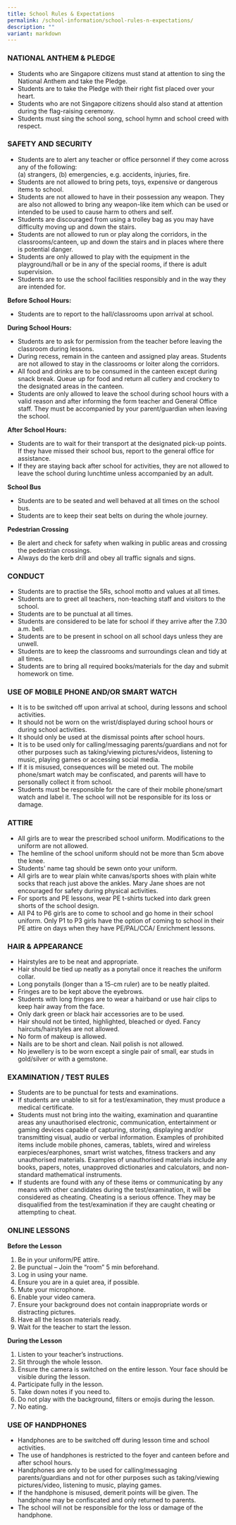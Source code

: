 ```yaml
---
title: School Rules & Expectations
permalink: /school-information/school-rules-n-expectations/
description: ""
variant: markdown
---
```

### NATIONAL ANTHEM & PLEDGE

*   Students who are Singapore citizens must stand at attention to sing the National Anthem and take the Pledge.
*   Students are to take the Pledge with their right fist placed over your heart.
*   Students who are not Singapore citizens should also stand at attention during the flag-raising ceremony.
*   Students must sing the school song, school hymn and school creed with respect.


### SAFETY AND SECURITY

*   Students are to alert any teacher or office personnel if they come across any of the following:     
(a)	strangers, (b) emergencies, e.g. accidents, injuries, fire. 
*   Students are not allowed to bring pets, toys, expensive or dangerous items to school. 
*   Students are not allowed to have in their possession any weapon. They are also not allowed to bring any weapon-like item which can be used or intended to be used to cause harm to others and self.
*   Students are discouraged from using a trolley bag as you may have difficulty moving up and down the stairs.
*   Students are not allowed to run or play along the corridors, in the classrooms/canteen, up and down the stairs and in places where there is potential danger.
*   Students are only allowed to play with the equipment in the playground/hall or be in any of the special rooms, if there is adult supervision.
*   Students are to use the school facilities responsibly and in the way they are intended for.


**Before School Hours:**

*   Students are to report to the hall/classrooms upon arrival at school.

  
**During School Hours:**

*   Students are to ask for permission from the teacher before leaving the classroom during lessons.
*   During recess, remain in the canteen and assigned play areas. Students are not allowed to stay in the classrooms or loiter along the corridors.
*   All food and drinks are to be consumed in the canteen except during snack break. Queue up for food and return all cutlery and crockery to the designated areas in the canteen.
*   Students are only allowed to leave the school during school hours with a valid reason and after informing the form teacher and General Office staff. They must be accompanied by your parent/guardian when leaving the school. 


**After School Hours:**

*   Students are to wait for their transport at the designated pick-up points. If they have missed their school bus, report to the general office for assistance.
*   If they are staying back after school for activities, they are not allowed to leave the school during lunchtime unless accompanied by an adult.

**School Bus**

*   Students are to be seated and well behaved at all times on the school bus.
*   Students are to keep their seat belts on during the whole journey.

**Pedestrian Crossing**

* Be alert and check for safety when walking in public areas and crossing the pedestrian crossings.
* Always do the kerb drill and obey all traffic signals and signs. 

### CONDUCT

*   Students are to practise the 5Rs, school motto and values at all times.
*   Students are to greet all teachers, non-teaching staff and visitors to the school.
*   Students are to be punctual at all times. 
*   Students are considered to be late for school if they arrive after the 7.30 a.m. bell.
*   Students are to be present in school on all school days unless they are unwell.
*   Students are to keep the classrooms and surroundings clean and tidy at all times.
*   Students are to bring all required books/materials for the day and submit homework on time. 

### USE OF MOBILE PHONE AND/OR SMART WATCH

* It is to be switched off upon arrival at school, during lessons and school activities.
* It should not be worn on the wrist/displayed during school hours or during school activities.
* It should only be used at the dismissal points after school hours. 
* It is to be used only for calling/messaging parents/guardians and not for other purposes such as taking/viewing pictures/videos, listening to music, playing games or accessing social media.
* If it is misused, consequences will be meted out. The mobile phone/smart watch may be confiscated, and parents will have to personally collect it from school.
* Students must be responsible for the care of their mobile phone/smart watch and label it. The school will not be responsible for its loss or damage.


### ATTIRE

*   All girls are to wear the prescribed school uniform. Modifications to the uniform are not allowed.
*   The hemline of the school uniform should not be more than 5cm above the knee.
*   Students' name tag should be sewn onto your uniform.
*   All girls are to wear plain white canvas/sports shoes with plain white socks that reach just above the ankles. Mary Jane shoes are not encouraged for safety during physical activities.
*   For sports and PE lessons, wear PE t-shirts tucked into dark green shorts of the school design.
*   All P4 to P6 girls are to come to school and go home in their school uniform. Only P1 to P3 girls have the option of coming to school in their PE attire on days when they have PE/PAL/CCA/ Enrichment lessons. 


### HAIR & APPEARANCE

*   Hairstyles are to be neat and appropriate.
*   Hair should be tied up neatly as a ponytail once it reaches the uniform collar.
*   Long ponytails (longer than a 15-cm ruler) are to be neatly plaited. 
*   Fringes are to be kept above the eyebrows.
*   Students with long fringes are to wear a hairband or use hair clips to keep hair away from the face.
*   Only dark green or black hair accessories are to be used.
*   Hair should not be tinted, highlighted, bleached or dyed. Fancy haircuts/hairstyles are not allowed.
*   No form of makeup is allowed.
*   Nails are to be short and clean. Nail polish is not allowed.
*   No jewellery is to be worn except a single pair of small, ear studs in gold/silver or with a gemstone.  

### EXAMINATION / TEST RULES

*   Students are to be punctual for tests and examinations.
*   If students are unable to sit for a test/examination, they must produce a medical certificate.
*   Students must not bring into the waiting, examination and quarantine areas any unauthorised electronic, communication, entertainment or gaming devices capable of capturing, storing, displaying and/or transmitting visual, audio or verbal information. Examples of prohibited items include mobile phones, cameras, tablets, wired and wireless earpieces/earphones, smart wrist watches, fitness trackers and any unauthorised materials. Examples of unauthorised materials include any books, papers, notes, unapproved dictionaries and calculators, and non-standard mathematical instruments.
*   If students are found with any of these items or communicating by any means with other candidates during the test/examination, it will be considered as cheating. Cheating is a serious offence. They may be disqualified from the test/examination if they are caught cheating or attempting to cheat.


### ONLINE LESSONS


**Before the Lesson**

1.  Be in your uniform/PE attire.
2.  Be punctual – Join the “room” 5 min beforehand.
3.  Log in using your name.
4.  Ensure you are in a quiet area, if possible.
5.  Mute your microphone.
6.  Enable your video camera.
7.  Ensure your background does not contain inappropriate words or distracting pictures.
8.  Have all the lesson materials ready.
9.  Wait for the teacher to start the lesson.


**During the Lesson**

1.  Listen to your teacher’s instructions.
2.  Sit through the whole lesson.
3.  Ensure the camera is switched on the entire lesson. Your face should be visible during the lesson.
4.  Participate fully in the lesson.
5.  Take down notes if you need to.
6.  Do not play with the background, filters or emojis during the lesson.
7.  No eating.

### USE OF HANDPHONES

*   Handphones are to be switched off during lesson time and school activities.
*   The use of handphones is restricted to the foyer and canteen before and after school hours.
*   Handphones are only to be used for calling/messaging parents/guardians and not for other purposes such as taking/viewing pictures/video, listening to music, playing games.
*   If the handphone is misused, demerit points will be given. The handphone may be confiscated and only returned to parents.
*   The school will not be responsible for the loss or damage of the handphone.